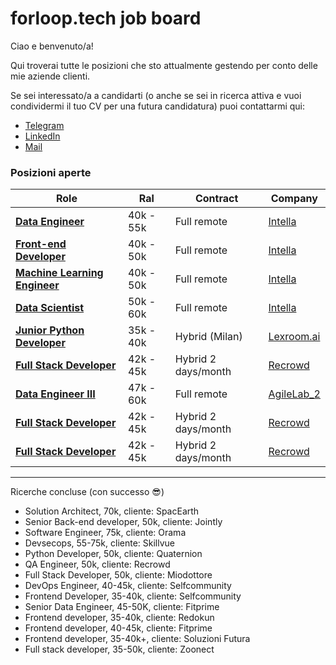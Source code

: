 # forloop.tech job board

Ciao e benvenuto/a!

Qui troverai tutte le posizioni che sto attualmente gestendo per conto delle mie aziende clienti.

Se sei interessato/a a candidarti (o anche se sei in ricerca attiva e vuoi condividermi il tuo CV per una futura
candidatura) puoi contattarmi qui:

- [Telegram](https://t.me/guidopenta)
- [LinkedIn](https://www.linkedin.com/in/guido-penta/)
- [Mail](mailto:guido@forloop.tech)

### Posizioni aperte

| Role                                                                          | Ral       | Contract           | Company                                  |                                                           
|-------------------------------------------------------------------------------|-----------|--------------------|------------------------------------------|
| [**Data Engineer**](clients/intella/data_engineer.md)                         | 40k - 55k | Full remote        | [Intella](clients/intella/company.md)    |
| [**Front-end Developer**](clients/intella/frontend_developer.md)              | 40k - 50k | Full remote        | [Intella](clients/intella/company.md)    |
| [**Machine Learning Engineer**](clients/intella/machine_learning_engineer.md) | 40k - 50k | Full remote        | [Intella](clients/intella/company.md)    |
| [**Data Scientist**](clients/intella/data_scientist.md)                       | 50k - 60k | Full remote        | [Intella](clients/intella/company.md)    |
| [**Junior Python Developer**](clients/lexroom/junior_python_developer.md)     | 35k - 40k | Hybrid (Milan)     | [Lexroom.ai](clients/lexroom/company.md) |
| [**Full Stack Developer**](clients/recrowd/full_stack_developer.md)           | 42k - 45k | Hybrid 2 days/month| [Recrowd](clients/recrowd/company.md)    |
| [**Data Engineer III**](clients/agilelab_2/data_engineer_III.md)              | 47k - 60k | Full remote        | [AgileLab_2](clients/agilelab_2/company.md)  |
| [**Full Stack Developer**](clients/recrowd/full_stack_developer.md)           | 42k - 45k | Hybrid 2 days/month| [Recrowd](clients/recrowd/company.md)    |
| [**Full Stack Developer**](clients/recrowd/full_stack_developer.md)           | 42k - 45k | Hybrid 2 days/month| [Recrowd](clients/recrowd/company.md)    |
-----------------------------------------------------------------------------------------------------------------------------------------------------------

Ricerche concluse (con successo 😎)

- Solution Architect, 70k, cliente: SpacEarth
- Senior Back-end developer, 50k, cliente: Jointly
- Software Engineer, 75k, cliente: Orama
- Devsecops, 55-75k, cliente: Skillvue
- Python Developer, 50k, cliente: Quaternion
- QA Engineer, 50k, cliente: Recrowd
- Full Stack Developer, 50k, cliente: Miodottore
- DevOps Engineer, 40-45k, cliente: Selfcommunity
- Frontend Developer, 35-40k, cliente: Selfcommunity
- Senior Data Engineer, 45-50K, cliente: Fitprime
- Frontend developer, 35-40k, cliente: Redokun
- Frontend developer, 40-45k, cliente: Fitprime
- Frontend developer, 35-40k+, cliente: Soluzioni Futura
- Full stack developer, 35-50k, cliente: Zoonect
